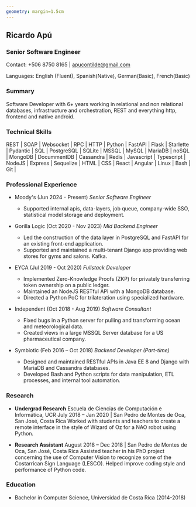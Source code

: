 ```yaml
---
geometry: margin=1.5cm
---
```

## Ricardo Apú

### Senior Software Engineer

Contact: +506 8750 8165 | [apucontilde@gmail.com](mailto:apucontilde@gmail.com)

Languages: English (Fluent), Spanish(Native), German(Basic), French(Basic)

### Summary
Software Developer with 6+ years working in relational and non relational databases, infrastructure and orchestration, REST and everything http, frontend and native android.

### Technical Skills
REST | SOAP | Websocket | RPC | HTTP | 
Python | FastAPI | Flask | Starlette | Pydantic |
SQL | PostgreSQL | SQLite | MSSQL | MySQL | MariaDB |
noSQL | MongoDB | DocummentDB | Cassandra |  Redis | 
Javascript | Typescript | NodeJS | Express | Sequelize |
HTML | CSS | React | Angular | Linux | Bash | Git | 

### Professional Experience

- Moody's (Jun 2024 - Present) _Senior Software Engineer_

  - Supported internal apis, data-layers, job queue, company-wide SSO, statistical model storage and deployment.

- Gorilla Logic (Oct 2020 - Nov 2023) _Mid Backend Engineer_

  - Led the construction of the data layer in PostgreSQL and FastAPI for an existing front-end application.
  - Supported and maintained a multi-tenant Django app providing web stores for gyms and salons. Kafka.

- EYCA (Jul 2019 - Oct 2020) _Fullstack Developer_

  - Implemented Zero-Knowledge Proofs (ZKP) for privately transferring token ownership on a public ledger.
  - Maintained an NodeJS RESTful API with a MongoDB database.
  - Directed a Python PoC for trilateration using specialized hardware.

- Independent (Oct 2018 - Aug 2019) _Software Consultant_

  - Fixed bugs in a Python server for pulling and transforming ocean and meteorological data.
  - Created views in a large MSSQL Server database for a US pharmaceutical company.

- Symbiotic (Feb 2016 – Oct 2018) _Backend Developer (Part-time)_
  - Designed and maintained RESTful APIs in Java EE 8 and Django with MariaDB and Cassandra databases.
  - Developed Bash and Python scripts for data manipulation, ETL processes, and internal tool automation.

### Research

- **Undergrad Research** Escuela de Ciencias de Computación e Informática, UCR
  July 2018 – Jan 2020 | San Pedro de Montes de Oca, San José, Costa Rica
  Worked with students and teachers to create a remote interface in the style of Wizard of Oz for a NAO robot using Python.

- **Research Assistant**
  August 2018 – Dec 2018 | San Pedro de Montes de Oca, San José, Costa Rica
  Assisted teacher in his PhD project concerning the use of Computer Vision to recognize some of the Costarrican Sign Language (LESCO). Helped improve coding style and performance of Python code.

### Education

- Bachelor in Computer Science, Universidad de Costa Rica (2014-2018)
